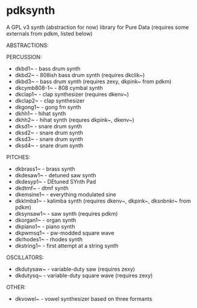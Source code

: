 # pdksynth

A GPL v3 synth (abstraction for now) library for Pure Data
(requires some externals from pdkm, listed below)

ABSTRACTIONS:

PERCUSSION:
- dkbd1~ - bass drum synth
- dkbd2~ - 808ish bass drum synth (requires dkclik~)
- dkbd3~ - bass drum synth (requires zexy, dkpink~ from pdkm)
- dkcymb808-1~ - 808 cymbal synth
- dkclap1~ - clap synthesizer (requires dkenv~)
- dkclap2~ - clap synthesizer
- dkgong1~ - gong fm synth
- dkhh1~ - hihat synth
- dkhh2~ - hihat synth (requres dkpink~, dkenv~)
- dksd1~ - snare drum synth
- dksd2~ - snare drum synth
- dksd3~ - snare drum synth
- dksd4~ - snare drum synth


PITCHES:
- dkbrass1~ - brass synth
- dkdesaw1~ - detuned saw synth
- dkdesyp1~ - DEtuned SYnth Pad
- dkdtmf~ - dtmf synth
- dkemsine1~ - everything modulated sine
- dkklmba1~ - kalimba synth (requires dkenv~, dkpink~, dksnbnkr~ from pdkm)
- dksynsaw1~ - saw synth (requires pdkm)
- dkorgan1~ - organ synth
- dkpiano1~ - piano synth
- dkpwmsq1~ - pw-modded square wave
- dkrhodes1~ - rhodes synth
- dkstring1~ - first attempt at a string synth

OSCILLATORS:
- dkdutysaw~ - variable-duty saw (requires zexy)
- dkdutysq~ - variable-duty square wave (requires zexy)

OTHER:
- dkvowel~ - vowel synthesizer based on three formants
